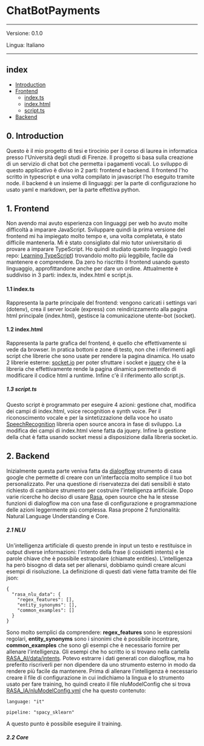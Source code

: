 # ChatBotPayments

--------------------


Versione: 0.1.0

Lingua: Italiano


--------------------

## index

* [Introduction](#0-introduction)
* [Frontend](#1-frontend)
    - [index.ts](#11-indexts)
    - [index.html](#12-indexhtml)
    - [script.ts](#13-scriptts)
* [Backend](#2-backend)

## 0. Introduction

Questo è il mio progetto di tesi e tirocinio per il corso di laurea in informatica presso l'Università degli studi di Firenze.
Il progetto si basa sulla creazione di un servizio di chat bot che permetta i pagamenti vocali. 
Lo sviluppo di questo applicativo è diviso in 2 parti: frontend e backend.
Il frontend l'ho scritto in typescript e una volta compilato in javascript l'ho eseguito tramite node.
il backend è un insieme di linguaggi: per la parte di configurazione ho usato yaml e markdown, per la parte effettiva python.


## 1. Frontend

Non avendo mai avuto esperienza con linguaggi per web ho avuto molte difficoltà a imparare JavaScript.
Sviluppare quindi la prima versione del frontend mi ha impiegato molto tempo e, una volta completata,
è stato difficile mantenerla. Mi è stato consigliato dal mio tutor universitario di provare a imparare TypeScript.
Ho quindi studiato questo linguaggio (vedi repo: [Learning TypeScript](https://github.com/Wabri/LearningTypescript)) 
trovandolo molto più leggibile, facile da mantenere e comprendere.
Da zero ho riscritto il frontend usando questo linguaggio, approfittandone anche per dare un ordine.
Attualmente è suddiviso in 3 parti: index.ts, index.html e script.js.

#### 1.1 index.ts 

Rappresenta la parte principale del frontend: vengono caricati i settings vari (dotenv), crea il server locale (express)
con reindirizzamento alla pagina html principale (index.html), gestisce la comunicazione utente-bot (socket). 

#### 1.2 index.html

Rappresenta la parte grafica del frontend, è quello che effettivamente si vede da browser. 
In pratica bottoni e zone di testo, non che i riferimenti agli script che librerie che sono usate per rendere la pagina dinamica.
Ho usato 2 librerie esterne: [socket.io](https://socket.io/) per poter sfruttare i socket e [jquery](https://api.jquery.com/) 
che è la libreria che effettivamente rende la pagina dinamica permettendo di modificare il codice html a runtime.
Infine c'è il riferimento allo script.js.

##### 1.3 script.ts

Questo script è programmato per eseguire 4 azioni: gestione chat, modifica dei campi di index.html, voice recognition e synth voice. 
Per il riconoscimento vocale e per la sintetizzazione della voce ho usato [SpeechRecognition](https://developer.mozilla.org/en-US/docs/Web/API/SpeechRecognition)
libreria open source ancora in fase di sviluppo. La modifica dei campi di index.html viene fatta da jquery. 
Infine la gestione della chat è fatta usando socket messi a disposizione dalla libreria socket.io.

## 2. Backend
Inizialmente questa parte veniva fatta da [dialogflow](https://dialogflow.com/) strumento di casa google che permette di
creare con un'interfaccia molto semplice il tuo bot personalizzato. Per una questione di riservatezza dei dati sensibili
è stato richiesto di cambiare strumento per costruire l'intelligenza artificiale. Dopo varie ricerche ho deciso di 
usare [Rasa](https://rasa.com/), open source che ha le stesse funzioni di dialogflow ma con una fase di configurazione e
programmazione delle azioni leggermente più complessa. Rasa propone 2 funzionalità: Natural Language Understanding e Core.

##### 2.1 NLU
Un'intelligenza artificiale di questo prende in input un testo e restituisce in output diverse informazioni: l'intento 
della frase (i cosidetti intents) e le parole chiave che è possibile estrapolare (chiamate entities). 
L'intelligenza ha però bisogno di data set per allenarsi, dobbiamo quindi creare alcuni esempi di risoluzione.
La definizione di questi dati viene fatta tramite dei file json:
```
{
  "rasa_nlu_data": {
    "regex_features": [],
    "entity_synonyms": [],
    "common_examples": []
  }
}
```
Sono molto semplici da comprendere: **regex_features** sono le espressioni regolari, **entity_synonyms** sono i sinonimi
che è possibile incontrare, **common_examples** che sono gli esempi che è necessario fornire per allenare l'intelligenza.
Gli esempi che ho scritto io si trovano nella cartella [RASA_AI/data/intents](RASA_IA/data/intents). Potevo estrarre
i dati generati con dialogflow, ma ho preferito riscriverli per non dipendere da uno strumento esterno in modo da rendere
più facile da mantenere. Prima di allenare l'intelligenza è necessario creare il file di configurazione in cui indichiamo
la lingua e lo strumento usato per fare training, ho quindi creato il file nluModelConfig che si trova 
[RASA_IA/nluModelConfig.yml](RASA_IA/nluModelConfig.yml) che ha questo contenuto:
```
language: "it"

pipeline: "spacy_sklearn"
```
A questo punto è possibile eseguire il training.

##### 2.2 Core
